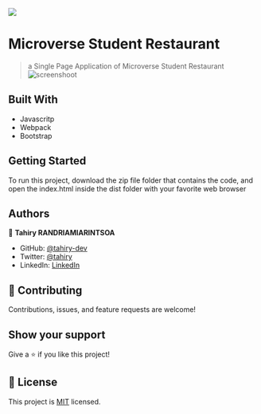 ![](https://img.shields.io/badge/Microverse-blueviolet)

# Microverse Student Restaurant

> a Single Page Application of Microverse Student Restaurant
![screenshoot](https://user-images.githubusercontent.com/47100064/107196408-a58f2500-6a03-11eb-9b9a-ea273a21a8d0.png)


## Built With

- Javascritp
- Webpack
- Bootstrap

## Getting Started
  To run this project, download the zip file folder that contains the code, and open the index.html inside the dist folder with your favorite web browser


## Authors

👤 **Tahiry RANDRIAMIARINTSOA**

- GitHub: [@tahiry-dev](https://github.com/tahiry-dev)
- Twitter: [@tahiry](https://twitter.com/Tahiry94825074)
- LinkedIn: [LinkedIn](https://www.linkedin.com/in/tahiry-randriamiarintsoa/)


## 🤝 Contributing

Contributions, issues, and feature requests are welcome!

## Show your support

Give a ⭐️ if you like this project!

## 📝 License

This project is [MIT](lic.url) licensed.
